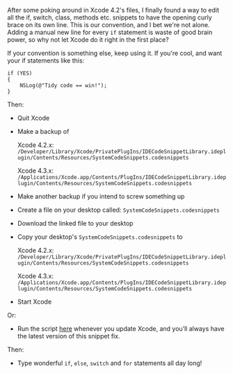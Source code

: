 After some poking around in Xcode 4.2's files, I finally found a way to edit all the if, switch, class, methods etc. snippets to have the opening curly brace on its own line. This is our convention, and I bet we're not alone. Adding a manual new line for every `if` statement is waste of good brain power, so why not let Xcode do it right in the first place?

If your convention is something else, keep using it. If you're cool, and want your if statements like this:

    if (YES)
    {
        NSLog(@"Tidy code == win!");
    }

Then:

* Quit Xcode

* Make a backup of
	
	Xcode 4.2.x: `/Developer/Library/Xcode/PrivatePlugIns/IDECodeSnippetLibrary.ideplugin/Contents/Resources/SystemCodeSnippets.codesnippets`
	
	Xcode 4.3.x: `/Applications/Xcode.app/Contents/PlugIns/IDECodeSnippetLibrary.ideplugin/Contents/Resources/SystemCodeSnippets.codesnippets`

* Make another backup if you intend to screw something up

* Create a file on your desktop called: `SystemCodeSnippets.codesnippets`

* Download the linked file to your desktop

* Copy your desktop's `SystemCodeSnippets.codesnippets` to

	Xcode 4.2.x: `/Developer/Library/Xcode/PrivatePlugIns/IDECodeSnippetLibrary.ideplugin/Contents/Resources/SystemCodeSnippets.codesnippets`
	
	Xcode 4.3.x: `/Applications/Xcode.app/Contents/PlugIns/IDECodeSnippetLibrary.ideplugin/Contents/Resources/SystemCodeSnippets.codesnippets`


* Start Xcode

Or:

* Run the script [here][gisturl] whenever you update Xcode, and you’ll always have the latest version of this snippet fix.

[gisturl]: https://gist.github.com/ZevEisenberg/5167026

Then:

* Type wonderful `if`, `else`, `switch` and `for` statements all day long!
